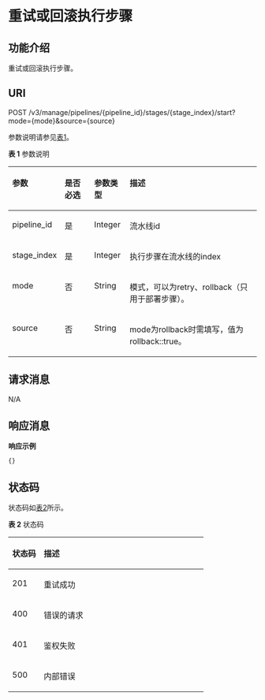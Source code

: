 # 重试或回滚执行步骤<a name="ops_02_0043"></a>

## 功能介绍<a name="section125191616163914"></a>

重试或回滚执行步骤。

## URI<a name="section11520141673918"></a>

POST /v3/manage/pipelines/\{pipeline\_id\}/stages/\{stage\_index\}/start?mode=\{mode\}&source=\{source\}

参数说明请参见[表1](#table2052031693912)。

**表 1**  参数说明

<a name="table2052031693912"></a>
<table><thead align="left"><tr id="row10751018123914"><th class="cellrowborder" valign="top" width="18.45%" id="mcps1.2.5.1.1"><p id="p159381533983"><a name="p159381533983"></a><a name="p159381533983"></a>参数</p>
</th>
<th class="cellrowborder" valign="top" width="12.32%" id="mcps1.2.5.1.2"><p id="p593893316814"><a name="p593893316814"></a><a name="p593893316814"></a>是否必选</p>
</th>
<th class="cellrowborder" valign="top" width="14.31%" id="mcps1.2.5.1.3"><p id="p169381033284"><a name="p169381033284"></a><a name="p169381033284"></a>参数类型</p>
</th>
<th class="cellrowborder" valign="top" width="54.92%" id="mcps1.2.5.1.4"><p id="p29389338814"><a name="p29389338814"></a><a name="p29389338814"></a>描述</p>
</th>
</tr>
</thead>
<tbody><tr id="row1177718153919"><td class="cellrowborder" valign="top" width="18.45%" headers="mcps1.2.5.1.1 "><p id="p1577131863919"><a name="p1577131863919"></a><a name="p1577131863919"></a>pipeline_id</p>
</td>
<td class="cellrowborder" valign="top" width="12.32%" headers="mcps1.2.5.1.2 "><p id="p1377151853917"><a name="p1377151853917"></a><a name="p1377151853917"></a>是</p>
</td>
<td class="cellrowborder" valign="top" width="14.31%" headers="mcps1.2.5.1.3 "><p id="p87771810392"><a name="p87771810392"></a><a name="p87771810392"></a>Integer</p>
</td>
<td class="cellrowborder" valign="top" width="54.92%" headers="mcps1.2.5.1.4 "><p id="p15771718103920"><a name="p15771718103920"></a><a name="p15771718103920"></a>流水线id</p>
</td>
</tr>
<tr id="row077161819391"><td class="cellrowborder" valign="top" width="18.45%" headers="mcps1.2.5.1.1 "><p id="p117711811393"><a name="p117711811393"></a><a name="p117711811393"></a>stage_index</p>
</td>
<td class="cellrowborder" valign="top" width="12.32%" headers="mcps1.2.5.1.2 "><p id="p3771118143913"><a name="p3771118143913"></a><a name="p3771118143913"></a>是</p>
</td>
<td class="cellrowborder" valign="top" width="14.31%" headers="mcps1.2.5.1.3 "><p id="p187741833916"><a name="p187741833916"></a><a name="p187741833916"></a>Integer</p>
</td>
<td class="cellrowborder" valign="top" width="54.92%" headers="mcps1.2.5.1.4 "><p id="p17775187397"><a name="p17775187397"></a><a name="p17775187397"></a>执行步骤在流水线的index</p>
</td>
</tr>
<tr id="row6777188393"><td class="cellrowborder" valign="top" width="18.45%" headers="mcps1.2.5.1.1 "><p id="p1677201873920"><a name="p1677201873920"></a><a name="p1677201873920"></a>mode</p>
</td>
<td class="cellrowborder" valign="top" width="12.32%" headers="mcps1.2.5.1.2 "><p id="p07710180391"><a name="p07710180391"></a><a name="p07710180391"></a>否</p>
</td>
<td class="cellrowborder" valign="top" width="14.31%" headers="mcps1.2.5.1.3 "><p id="p13773180395"><a name="p13773180395"></a><a name="p13773180395"></a>String</p>
</td>
<td class="cellrowborder" valign="top" width="54.92%" headers="mcps1.2.5.1.4 "><p id="p677101853915"><a name="p677101853915"></a><a name="p677101853915"></a>模式，可以为retry、rollback（只用于部署步骤）。</p>
</td>
</tr>
<tr id="row157711863917"><td class="cellrowborder" valign="top" width="18.45%" headers="mcps1.2.5.1.1 "><p id="p1677181815393"><a name="p1677181815393"></a><a name="p1677181815393"></a>source</p>
</td>
<td class="cellrowborder" valign="top" width="12.32%" headers="mcps1.2.5.1.2 "><p id="p1477131817399"><a name="p1477131817399"></a><a name="p1477131817399"></a>否</p>
</td>
<td class="cellrowborder" valign="top" width="14.31%" headers="mcps1.2.5.1.3 "><p id="p1577151812390"><a name="p1577151812390"></a><a name="p1577151812390"></a>String</p>
</td>
<td class="cellrowborder" valign="top" width="54.92%" headers="mcps1.2.5.1.4 "><p id="p877151811398"><a name="p877151811398"></a><a name="p877151811398"></a>mode为rollback时需填写，值为 rollback::true。</p>
</td>
</tr>
</tbody>
</table>

## 请求消息<a name="section553061619392"></a>

N/A

## 响应消息<a name="section653719166391"></a>

**响应示例**

```
{}
```

## 状态码<a name="section2053741603911"></a>

状态码如[表2](#table195381616133913)所示。

**表 2**  状态码

<a name="table195381616133913"></a>
<table><thead align="left"><tr id="row284111816390"><th class="cellrowborder" valign="top" width="16.16%" id="mcps1.2.3.1.1"><p id="a7e51ed73a71e4dc29d0dd4aae3016632"><a name="a7e51ed73a71e4dc29d0dd4aae3016632"></a><a name="a7e51ed73a71e4dc29d0dd4aae3016632"></a>状态码</p>
</th>
<th class="cellrowborder" valign="top" width="83.84%" id="mcps1.2.3.1.2"><p id="aa802d02e21c944f1863435a0d11c7ec1"><a name="aa802d02e21c944f1863435a0d11c7ec1"></a><a name="aa802d02e21c944f1863435a0d11c7ec1"></a>描述</p>
</th>
</tr>
</thead>
<tbody><tr id="row684191819399"><td class="cellrowborder" valign="top" width="16.16%" headers="mcps1.2.3.1.1 "><p id="p98413180392"><a name="p98413180392"></a><a name="p98413180392"></a>201</p>
</td>
<td class="cellrowborder" valign="top" width="83.84%" headers="mcps1.2.3.1.2 "><p id="p12841118153912"><a name="p12841118153912"></a><a name="p12841118153912"></a>重试成功</p>
</td>
</tr>
<tr id="row38451812393"><td class="cellrowborder" valign="top" width="16.16%" headers="mcps1.2.3.1.1 "><p id="p1184181820398"><a name="p1184181820398"></a><a name="p1184181820398"></a>400</p>
</td>
<td class="cellrowborder" valign="top" width="83.84%" headers="mcps1.2.3.1.2 "><p id="p2084181814391"><a name="p2084181814391"></a><a name="p2084181814391"></a>错误的请求</p>
</td>
</tr>
<tr id="row14841018103916"><td class="cellrowborder" valign="top" width="16.16%" headers="mcps1.2.3.1.1 "><p id="p48451817397"><a name="p48451817397"></a><a name="p48451817397"></a>401</p>
</td>
<td class="cellrowborder" valign="top" width="83.84%" headers="mcps1.2.3.1.2 "><p id="p1484201810395"><a name="p1484201810395"></a><a name="p1484201810395"></a>鉴权失败</p>
</td>
</tr>
<tr id="row98411186399"><td class="cellrowborder" valign="top" width="16.16%" headers="mcps1.2.3.1.1 "><p id="p98401813398"><a name="p98401813398"></a><a name="p98401813398"></a>500</p>
</td>
<td class="cellrowborder" valign="top" width="83.84%" headers="mcps1.2.3.1.2 "><p id="p15841818113910"><a name="p15841818113910"></a><a name="p15841818113910"></a>内部错误</p>
</td>
</tr>
</tbody>
</table>

